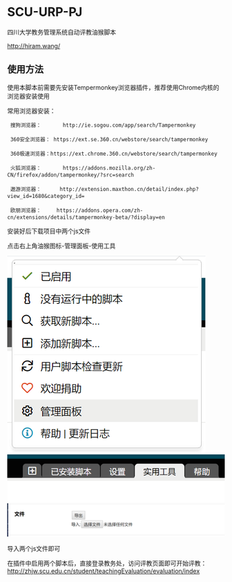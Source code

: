 # SCU-URP-PJ
四川大学教务管理系统自动评教油猴脚本

http://hiram.wang/

使用方法
-----------

使用本脚本前需要先安装Tempermonkey浏览器插件，推荐使用Chrome内核的浏览器安装使用

常用浏览器安装：

     搜狗浏览器：       http://ie.sogou.com/app/search/Tampermonkey
     
     360安全浏览器： https://ext.se.360.cn/webstore/search/tampermonkey
     
     360极速浏览器：https://ext.chrome.360.cn/webstore/search/tampermonkey
     
     火狐浏览器：       https://addons.mozilla.org/zh-CN/firefox/addon/tampermonkey/?src=search
     
     遨游浏览器：      http://extension.maxthon.cn/detail/index.php?view_id=1680&category_id=
     
     欧朋浏览器：     https://addons.opera.com/zh-cn/extensions/details/tampermonkey-beta/?display=en

安装好后下载项目中两个js文件

点击右上角油猴图标-管理面板-使用工具

![1](https://github.com/HiramWHL/SCU-URP-PJ/blob/master/pic/20190530231011.png)
![1](https://github.com/HiramWHL/SCU-URP-PJ/blob/master/pic/20190530231026.png)
![1](https://github.com/HiramWHL/SCU-URP-PJ/blob/master/pic/20190530231033.png)

导入两个js文件即可

在插件中启用两个脚本后，直接登录教务处，访问评教页面即可开始评教：http://zhjw.scu.edu.cn/student/teachingEvaluation/evaluation/index


